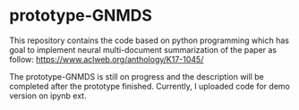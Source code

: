 # prototype-GNMDS
 
 This repository contains the code based on python programming which has goal to implement neural multi-document summarization of the paper as follow: https://www.aclweb.org/anthology/K17-1045/
 
 The prototype-GNMDS is still on progress and the description will be completed after the prototype finished. Currently, I uploaded code for demo version on ipynb ext. 
 
 
